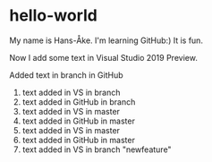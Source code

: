 # hello-world

My name is Hans-Åke. I'm learning GitHub:)
It is fun.

Now I add some text in Visual Studio 2019 Preview.

Added text in branch in GitHub

1. text added in VS in branch
2. text added in GitHub in branch
3. text added in VS in master
4. text added in GitHub in master
5. text added in VS in master
6. text added in GitHub in master
7. text added in VS in branch "newfeature"
